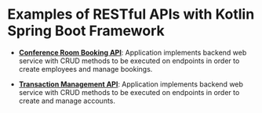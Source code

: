 # Examples of RESTful APIs with Kotlin Spring Boot Framework

- <a href="https://github.com/sauravdwivedi/Microservices/tree/main/Kotlin/conference-room-booking-api">**Conference Room Booking API**</a>: Application implements backend web service with CRUD methods to be executed on endpoints in order to create employees and manage bookings.

- <a href="https://github.com/sauravdwivedi/Microservices/tree/main/Kotlin/transaction-management-api">**Transaction Management API**</a>: Application implements backend web service with CRUD methods to be executed on endpoints in order to create and manage accounts.